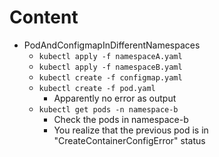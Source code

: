 # Content
* PodAndConfigmapInDifferentNamespaces
  * `kubectl apply -f namespaceA.yaml`
  * `kubectl apply -f namespaceB.yaml`
  * `kubectl create -f configmap.yaml`
  * `kubectl create -f pod.yaml`
    * Apparently no error as output
  * `kubectl get pods -n namespace-b`
    * Check the pods in namespace-b
    * You realize that the previous pod is in "CreateContainerConfigError" status